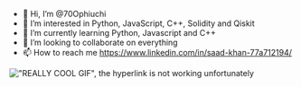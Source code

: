 - 👋 Hi, I’m @70Ophiuchi
- 👀 I’m interested in Python, JavaScript, C++, Solidity and Qiskit
- 🌱 I’m currently learning Python, Javascript and C++
- 💞️ I’m looking to collaborate on everything
- 📫 How to reach me https://www.linkedin.com/in/saad-khan-77a712194/

!["REALLY COOL GIF", the hyperlink is not working unfortunately](https://media.giphy.com/media/3og0IFrHkIglEOg8Ba/giphy.gif)

